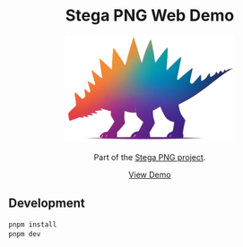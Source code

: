 <h1 align="center">Stega PNG Web Demo</h1>

<p align="center">
  <a href="https://stegapng.netlify.app/">
    <img src="https://github.com/jchook/stega/blob/main/packages/web/public/stega-nobg.png?raw=true" width="300" />
  </a>
</p>

<p align="center">
  Part of the <a href="https://github.com/jchook/stega">Stega PNG project</a>.
</p>

<p align="center">
  <a href="https://stegapng.netlify.app/">View Demo</a>
</p>


Development
-----------

```sh
pnpm install
pnpm dev
```

